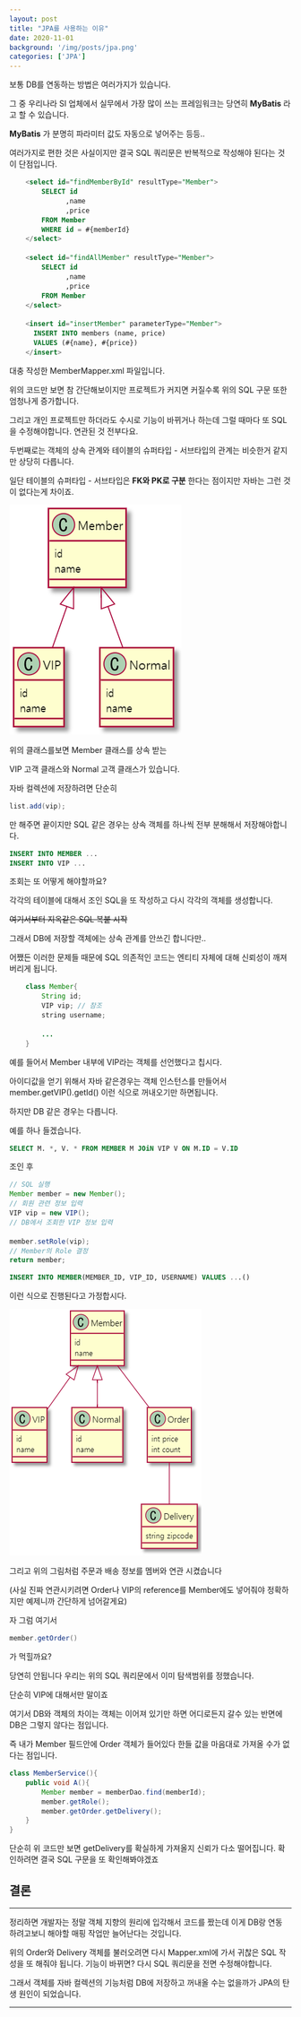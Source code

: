```yaml
---
layout: post
title: "JPA를 사용하는 이유"
date: 2020-11-01
background: '/img/posts/jpa.png'
categories: ['JPA']
---
```





보통 DB를 연동하는 방법은 여러가지가 있습니다.

그 중 우리나라 SI 업체에서 실무에서 가장 많이 쓰는 프레임워크는 당연히 __MyBatis__ 라고 할 수 있습니다.


 __MyBatis__ 가 분명히 파라미터 값도 자동으로 넣어주는 등등.. 

여러가지로 편한 것은 사실이지만 결국 SQL 쿼리문은 반복적으로 작성해야 된다는 것이 단점입니다.



``` sql
    <select id="findMemberById" resultType="Member">
        SELECT id
              ,name
              ,price
        FROM Member
        WHERE id = #{memberId}
    </select>

    <select id="findAllMember" resultType="Member">
        SELECT id
              ,name
              ,price
        FROM Member
    </select>

    <insert id="insertMember" parameterType="Member">
      INSERT INTO members (name, price)
      VALUES (#{name}, #{price})
    </insert>
```

대충 작성한 MemberMapper.xml 파일입니다.

위의 코드만 보면 참 간단해보이지만 프로젝트가 커지면 커질수록 위의 SQL 구문 또한 엄청나게 증가합니다.

그리고 개인 프로젝트만 하더라도 수시로 기능이 바뀌거나 하는데 그럴 때마다 또 SQL을 수정해야합니다. 연관된 것 전부다요.



두번째로는 객체의 상속 관계와 테이블의 슈퍼타입 - 서브타입의 관계는 비슷한거 같지만 상당히 다릅니다.


일단 테이블의 슈퍼타입 - 서브타입은 __FK와 PK로 구분__ 한다는 점이지만 자바는 그런 것이 없다는게 차이죠.

![vip](/img/posts/vip.PNG)

위의 클래스를보면 Member 클래스를 상속 받는

VIP 고객 클래스와 Normal 고객 클래스가 있습니다.

자바 컬렉션에 저장하려면 단순히

```java
list.add(vip);
```
만 해주면 끝이지만 SQL 같은 경우는 상속 객체를 하나씩 전부 분해해서 저장해야합니다.

``` sql
INSERT INTO MEMBER ...
INSERT INTO VIP ...
```

조회는 또 어떻게 해야할까요?

각각의 테이블에 대해서 조인 SQL을 또 작성하고
다시 각각의 객체를 생성합니다. 

~~여기서부터 지옥같은 SQL 복붙 시작~~

그래서 DB에 저장할 객체에는 상속 관계를 안쓰긴 합니다만..

어쨌든 이러한 문제들 때문에 SQL 의존적인 코드는 엔티티 자체에 대해 신뢰성이 깨져버리게 됩니다.

``` java
    class Member{
        String id;
        VIP vip; // 참조
        string username;

        ...
    }

```

예를 들어서 Member 내부에 VIP라는 객체를 선언했다고 칩시다.

아이디값을 얻기 위해서 자바 같은경우는 객체 인스턴스를 만들어서 member.getVIP().getId() 이런 식으로 꺼내오기만 하면됩니다.

하지만 DB 같은 경우는 다릅니다. 

예를 하나 들겠습니다.

``` sql
SELECT M. *, V. * FROM MEMBER M JOiN VIP V ON M.ID = V.ID
```
조인 후
```java
// SQL 실행
Member member = new Member();
// 회원 관련 정보 입력
VIP vip = new VIP(); 
// DB에서 조회한 VIP 정보 입력

member.setRole(vip);
// Member의 Role 결정
return member;
```

``` sql
INSERT INTO MEMBER(MEMBER_ID, VIP_ID, USERNAME) VALUES ...()
```

이런 식으로 진행된다고 가정합시다.

![vip2](/img/posts/vip2.PNG)

그리고 위의 그림처럼 주문과 배송 정보를 멤버와 연관 시켰습니다

(사실 진짜 연관시키려면 Order나 VIP의 reference를 Member에도 넣어줘야 정확하지만 예제니까 간단하게 넘어갈게요)

자 그럼 여기서 

```java
member.getOrder()
```
가 먹힐까요? 

당연히 안됩니다
우리는 위의 SQL 쿼리문에서 이미 탐색범위를 정했습니다.

단순히 VIP에 대해서만 말이죠

여기서 DB와 객체의 차이는 객체는 이어져 있기만 하면 어디로든지 갈수 있는 반면에 DB은 그렇지 않다는 점입니다.

즉 내가 Member 필드안에 Order 객체가 들어있다 한들 값을 마음대로 가져올 수가 없다는 점입니다.


```java
class MemberService(){
    public void A(){
        Member member = memberDao.find(memberId);
        member.getRole();
        member.getOrder.getDelivery();
    }
}
```
단순히 위 코드만 보면 getDelivery를 확실하게 가져올지 신뢰가 다소 떨어집니다. 확인하려면 결국 SQL 구문을 또 확인해봐야겠죠


## 결론 ##
***

정리하면 개발자는 정말 객체 지향의 원리에 입각해서 코드를 짰는데 이게 DB랑 연동 하려고보니 해야할 매핑 작업만 늘어난다는 것입니다.

위의 Order와 Delivery 객체를 불러오려면 다시 Mapper.xml에 가서 귀찮은 SQL 작성을 또 해줘야 됩니다. 기능이 바뀌면? 다시 SQL 쿼리문을 전면 수정해야합니다.

그래서 객체를 자바 컬렉션의 기능처럼 DB에 저장하고 꺼내올 수는 없을까가 JPA의 탄생 원인이 되었습니다.

***










